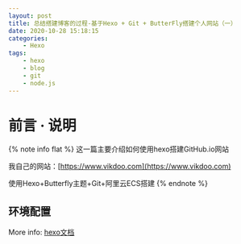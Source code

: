 ```yaml
---
layout: post
title: 总结搭建博客的过程-基于Hexo + Git + ButterFly搭建个人网站（一）
date: 2020-10-28 15:18:15
categories: 
    - Hexo
tags:
    - hexo
    - blog
    - git
    - node.js
---
```

# 前言 · 说明

{% note info flat %}
这一篇主要介绍如何使用hexo搭建GitHub.io网站

我自己的网站：[https://www.vikdoo.com](https://www.vikdoo.com)

使用Hexo+Butterfly主题+Git+阿里云ECS搭建
{% endnote %}

## 环境配置

More info: [hexo文档](https://hexo.io/docs/)

